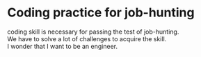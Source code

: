 # Coding practice for job-hunting
coding skill is necessary for passing the test of job-hunting.<br>
We have to solve a lot of challenges to acquire the skill.<br>
I wonder that I want to be an engineer.<br>

